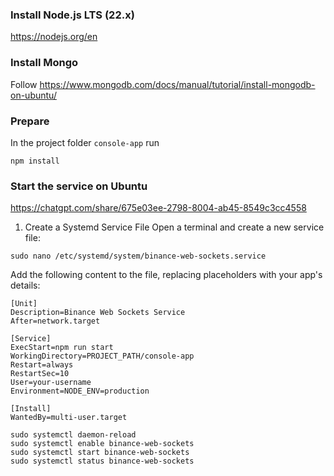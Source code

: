 ### Install Node.js LTS (22.x)
https://nodejs.org/en

### Install Mongo

Follow https://www.mongodb.com/docs/manual/tutorial/install-mongodb-on-ubuntu/


### Prepare
In the project folder `console-app` run
```
npm install
```

### Start the service on Ubuntu

https://chatgpt.com/share/675e03ee-2798-8004-ab45-8549c3cc4558


1. Create a Systemd Service File
   Open a terminal and create a new service file:

```
sudo nano /etc/systemd/system/binance-web-sockets.service
```

Add the following content to the file, replacing placeholders with your app's details:

```
[Unit]
Description=Binance Web Sockets Service
After=network.target

[Service]
ExecStart=npm run start
WorkingDirectory=PROJECT_PATH/console-app
Restart=always
RestartSec=10
User=your-username
Environment=NODE_ENV=production

[Install]
WantedBy=multi-user.target
```


```
sudo systemctl daemon-reload
sudo systemctl enable binance-web-sockets
sudo systemctl start binance-web-sockets
sudo systemctl status binance-web-sockets
```

